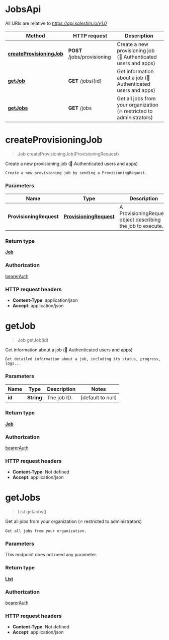 # JobsApi

All URIs are relative to *https://api.salestim.io/v1.0*

Method | HTTP request | Description
------------- | ------------- | -------------
[**createProvisioningJob**](JobsApi.md#createProvisioningJob) | **POST** /jobs/provisioning | Create a new provisioning job (🔐 Authenticated users and apps)
[**getJob**](JobsApi.md#getJob) | **GET** /jobs/{id} | Get information about a job (🔐 Authenticated users and apps)
[**getJobs**](JobsApi.md#getJobs) | **GET** /jobs | Get all jobs from your organization (🔥 restricted to administrators)


<a name="createProvisioningJob"></a>
# **createProvisioningJob**
> Job createProvisioningJob(ProvisioningRequest)

Create a new provisioning job (🔐 Authenticated users and apps)

    Create a new provisioning job by sending a ProvisioningRequest.

### Parameters

Name | Type | Description  | Notes
------------- | ------------- | ------------- | -------------
 **ProvisioningRequest** | [**ProvisioningRequest**](../Models/ProvisioningRequest.md)| A ProvisioningRequest object describing the job to execute. |

### Return type

[**Job**](../Models/Job.md)

### Authorization

[bearerAuth](../README.md#bearerAuth)

### HTTP request headers

- **Content-Type**: application/json
- **Accept**: application/json

<a name="getJob"></a>
# **getJob**
> Job getJob(id)

Get information about a job (🔐 Authenticated users and apps)

    Get detailed information about a job, including its status, progress, logs...

### Parameters

Name | Type | Description  | Notes
------------- | ------------- | ------------- | -------------
 **id** | **String**| The job ID. | [default to null]

### Return type

[**Job**](../Models/Job.md)

### Authorization

[bearerAuth](../README.md#bearerAuth)

### HTTP request headers

- **Content-Type**: Not defined
- **Accept**: application/json

<a name="getJobs"></a>
# **getJobs**
> List getJobs()

Get all jobs from your organization (🔥 restricted to administrators)

    Get all jobs from your organization.

### Parameters
This endpoint does not need any parameter.

### Return type

[**List**](../Models/Job.md)

### Authorization

[bearerAuth](../README.md#bearerAuth)

### HTTP request headers

- **Content-Type**: Not defined
- **Accept**: application/json

